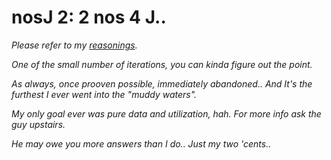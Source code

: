 # nosJ 2: 2 nos 4 J..

_Please refer to my [reasonings](https://github.com/KayserSoze42/extend.io/tree/main/src/C-mo)._

_One of the small number of iterations, you can kinda figure out the point._

_As always, once prooven possible, immediately abandoned.. And It's the furthest I ever went into the "muddy waters"._

_My only goal ever was pure data and utilization, hah. For more info ask the guy upstairs._

_He may owe you more answers than I do.. Just my two 'cents.._

